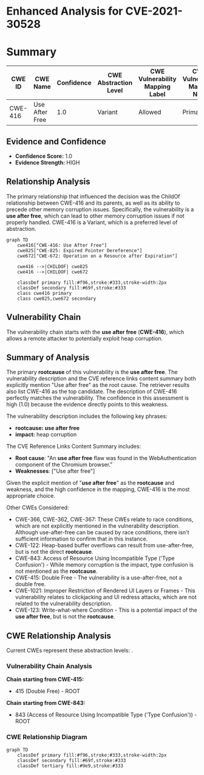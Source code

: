 # Enhanced Analysis for CVE-2021-30528

# Summary
| CWE ID | CWE Name | Confidence | CWE Abstraction Level | CWE Vulnerability Mapping Label | CWE-Vulnerability Mapping Notes |
|---|---|---|---|---|---|
| CWE-416 | Use After Free | 1.0 | Variant | Allowed | Primary CWE |

## Evidence and Confidence

*   **Confidence Score:** 1.0
*   **Evidence Strength:** HIGH

## Relationship Analysis
The primary relationship that influenced the decision was the ChildOf relationship between CWE-416 and its parents, as well as its ability to precede other memory corruption issues. Specifically, the vulnerability is a **use after free**, which can lead to other memory corruption issues if not properly handled. CWE-416 is a Variant, which is a preferred level of abstraction.

```mermaid
graph TD
    cwe416["CWE-416: Use After Free"]
    cwe825["CWE-825: Expired Pointer Dereference"]
    cwe672["CWE-672: Operation on a Resource after Expiration"]

    cwe416 -->|CHILDOF| cwe825
    cwe416 -->|CHILDOF| cwe672

    classDef primary fill:#f96,stroke:#333,stroke-width:2px
    classDef secondary fill:#69f,stroke:#333
    class cwe416 primary
    class cwe825,cwe672 secondary
```

## Vulnerability Chain
The vulnerability chain starts with the **use after free** (**CWE-416**), which allows a remote attacker to potentially exploit heap corruption.

## Summary of Analysis
The primary **rootcause** of this vulnerability is the **use after free**. The vulnerability description and the CVE reference links content summary both explicitly mention "Use after free" as the root cause. The retriever results also list CWE-416 as the top candidate. The description of CWE-416 perfectly matches the vulnerability. The confidence in this assessment is high (1.0) because the evidence directly points to this weakness.

The vulnerability description includes the following key phrases:
- **rootcause:** **use after free**
- **impact:** heap corruption

The CVE Reference Links Content Summary includes:
- **Root cause**: "An **use after free** flaw was found in the WebAuthentication component of the Chromium browser."
- **Weaknesses**: ["Use after free"]

Given the explicit mention of "**use after free**" as the **rootcause** and weakness, and the high confidence in the mapping, CWE-416 is the most appropriate choice.

Other CWEs Considered:

*   CWE-366, CWE-362, CWE-367: These CWEs relate to race conditions, which are not explicitly mentioned in the vulnerability description. Although use-after-free can be caused by race conditions, there isn't sufficient information to confirm that in this instance.
*   CWE-122: Heap-based buffer overflows can result from use-after-free, but is not the direct **rootcause**.
*   CWE-843: Access of Resource Using Incompatible Type ('Type Confusion') - While memory corruption is the impact, type confusion is not mentioned as the **rootcause**.
*   CWE-415: Double Free - The vulnerability is a use-after-free, not a double free.
*   CWE-1021: Improper Restriction of Rendered UI Layers or Frames - This vulnerability relates to clickjacking and UI redress attacks, which are not related to the vulnerability description.
*   CWE-123: Write-what-where Condition - This is a potential impact of the **use after free**, but is not the **rootcause**.


## CWE Relationship Analysis

Current CWEs represent these abstraction levels: .


### Vulnerability Chain Analysis

**Chain starting from CWE-415:**
- 415 (Double Free) - ROOT


**Chain starting from CWE-843:**
- 843 (Access of Resource Using Incompatible Type ('Type Confusion')) - ROOT



### CWE Relationship Diagram

```mermaid
graph TD
    classDef primary fill:#f96,stroke:#333,stroke-width:2px
    classDef secondary fill:#69f,stroke:#333
    classDef tertiary fill:#9e9,stroke:#333
```